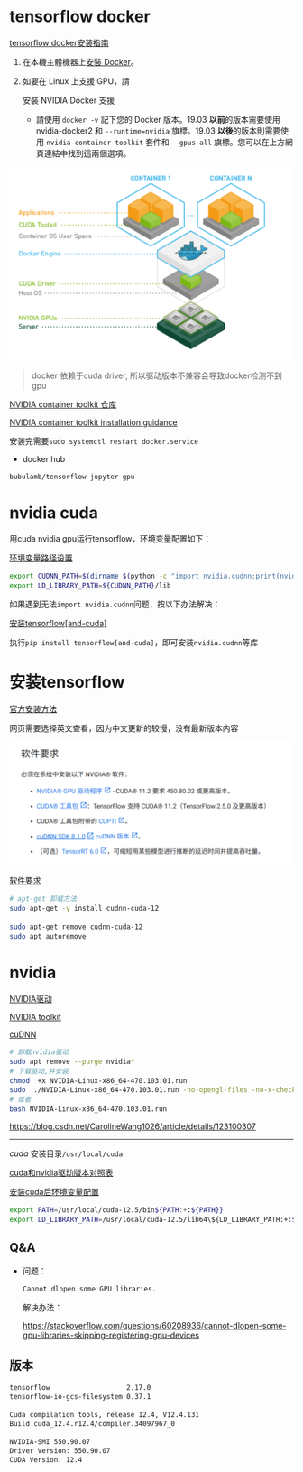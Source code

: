 # tensorflow docker

[tensorflow docker安装指南](https://www.tensorflow.org/install/docker?hl=zh-tw)

1. 在本機主體機器上[安裝 Docker](https://docs.docker.com/install/)。

2. 如要在 Linux 上支援 GPU，請

   安裝 NVIDIA Docker 支援

   - 請使用 `docker -v` 記下您的 Docker 版本。19.03 **以前**的版本需要使用 nvidia-docker2 和 `--runtime=nvidia` 旗標。19.03 **以後**的版本則需要使用 `nvidia-container-toolkit` 套件和 `--gpus all` 旗標。您可以在上方網頁連結中找到這兩個選項。

![image-20240806044930034](./assets/image-20240806044930034.png)

> docker 依赖于cuda driver, 所以驱动版本不兼容会导致docker检测不到gpu

[NVIDIA container toolkit 仓库](https://github.com/NVIDIA/nvidia-container-toolkit)

[NVIDIA container toolkit installation guidance](https://docs.nvidia.com/datacenter/cloud-native/container-toolkit/latest/install-guide.html)

安装完需要`sudo systemctl restart docker.service`

* docker hub

```	
bubulamb/tensorflow-jupyter-gpu
```

# nvidia cuda

用cuda nvidia gpu运行tensorflow，环境变量配置如下：

[环境变量路径设置](https://stackoverflow.com/questions/78464430/have-to-export-cudnn-path-every-time-i-want-to-use-gpu-with-tensorflow-wsl)

```bash
export CUDNN_PATH=$(dirname $(python -c "import nvidia.cudnn;print(nvidia.cudnn.__file__)"))
export LD_LIBRARY_PATH=${CUDNN_PATH}/lib
```

如果遇到无法`import nvidia.cudnn`问题，按以下办法解决：

[安装tensorflow[and-cuda] ](https://github.com/tensorflow/tensorflow/issues/63362#issuecomment-1988630226)

执行`pip install tensorflow[and-cuda]`，即可安装`nvidia.cudnn`等库

# 安装tensorflow

[官方安装方法](https://www.tensorflow.org/install/pip?hl=zh-cn#software_requirements)

网页需要选择英文查看，因为中文更新的较慢，没有最新版本内容

![image-20240801143240496](assets/image-20240801143240496.png)

[软件要求](https://tensorflow.google.cn/install/gpu?hl=zh-cn)

```bash
# apt-get 卸载方法
sudo apt-get -y install cudnn-cuda-12

sudo apt-get remove cudnn-cuda-12
sudo apt autoremove
```

# nvidia

[NVIDIA驱动](https://www.nvidia.com/drivers)

[NVIDIA toolkit](https://developer.nvidia.com/cuda-toolkit-archive)

[cuDNN](https://developer.nvidia.com/cudnn)

```bash
# 卸载nvidia驱动
sudo apt remove --purge nvidia*
# 下载驱动,并安装
chmod  +x NVIDIA-Linux-x86_64-470.103.01.run
sudo  ./NVIDIA-Linux-x86_64-470.103.01.run -no-opengl-files -no-x-check
# 或者
bash NVIDIA-Linux-x86_64-470.103.01.run
```

<https://blog.csdn.net/CarolineWang1026/article/details/123100307>

******************************

$cuda$ 安装目录`/usr/local/cuda`

[cuda和nvidia驱动版本对照表](https://docs.nvidia.com/cuda/cuda-toolkit-release-notes/index.html)

[安装cuda后环境变量配置](https://docs.nvidia.com/cuda/cuda-quick-start-guide/index.html)

```bash
export PATH=/usr/local/cuda-12.5/bin${PATH:+:${PATH}}
export LD_LIBRARY_PATH=/usr/local/cuda-12.5/lib64\${LD_LIBRARY_PATH:+:${LD_LIBRARY_PATH}}
```

## Q&A

* 问题：

  ```bash
  Cannot dlopen some GPU libraries.
  ```

  解决办法：

  <https://stackoverflow.com/questions/60208936/cannot-dlopen-some-gpu-libraries-skipping-registering-gpu-devices>

## 版本

```
tensorflow                   2.17.0
tensorflow-io-gcs-filesystem 0.37.1

Cuda compilation tools, release 12.4, V12.4.131
Build cuda_12.4.r12.4/compiler.34097967_0

NVIDIA-SMI 550.90.07
Driver Version: 550.90.07
CUDA Version: 12.4 
```

